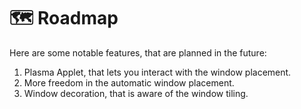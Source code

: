 <!--
  SPDX-FileCopyrightText: 2021-2022 Mikhail Zolotukhin <mail@gikari.com>
  SPDX-License-Identifier: MIT
-->

# 🗺️ Roadmap

Here are some notable features, that are planned in the future:

1. Plasma Applet, that lets you interact with the window placement.
2. More freedom in the automatic window placement.
3. Window decoration, that is aware of the window tiling.
